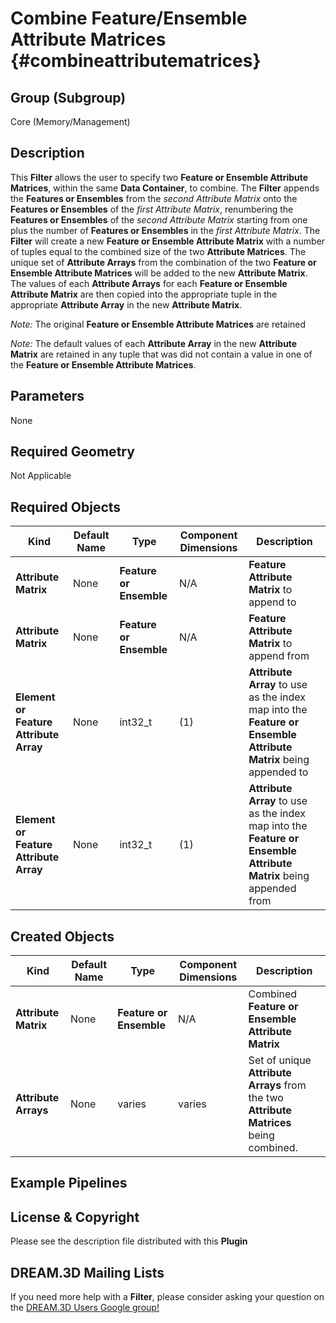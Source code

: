 Combine Feature/Ensemble Attribute Matrices {#combineattributematrices}
=============

## Group (Subgroup) ##

Core (Memory/Management)

## Description ##

This **Filter** allows the user to specify two **Feature or Ensemble Attribute Matrices**, within the same **Data Container**, to combine.  The **Filter** appends the **Features or Ensembles** from the *second Attribute Matrix* onto the **Features or Ensembles** of the *first Attribute Matrix*, renumbering the **Features or Ensembles** of the *second Attribute Matrix* starting from one plus the number of **Features or Ensembles** in the *first Attribute Matrix*.  The **Filter** will create a new **Feature or Ensemble Attribute Matrix** with a number of tuples equal to the combined size of the two **Attribute Matrices**.  The unique set of **Attribute Arrays** from the combination of the two **Feature or Ensemble Attribute Matrices** will be added to the new **Attribute Matrix**.  The values of each **Attribute Arrays** for each **Feature or Ensemble Attribute Matrix** are then copied into the appropriate tuple in the appropriate **Attribute Array** in the new **Attribute Matrix**.


*Note:* The original **Feature or Ensemble Attribute Matrices** are retained

*Note:* The default values of each **Attribute Array** in the new **Attribute Matrix** are retained in any tuple that was did not contain a value in one of the **Feature or Ensemble Attribute Matrices**. 

## Parameters ##

None

## Required Geometry ##

Not Applicable

## Required Objects ##

| Kind | Default Name | Type | Component Dimensions | Description |
|------|--------------|------|----------------------|-------------|
| **Attribute Matrix**  | None | **Feature or Ensemble** | N/A | **Feature Attribute Matrix** to append to |
| **Attribute Matrix**  | None | **Feature or Ensemble** | N/A | **Feature Attribute Matrix** to append from |
| **Element or Feature Attribute Array**  | None | int32_t | (1) | **Attribute Array** to use as the index map into the **Feature or Ensemble Attribute Matrix** being appended to |
| **Element or Feature Attribute Array**  | None | int32_t | (1) | **Attribute Array** to use as the index map into the **Feature or Ensemble Attribute Matrix** being appended from |

## Created Objects ##

| Kind | Default Name | Type | Component Dimensions | Description |
|------|--------------|------|----------------------|-------------|
| **Attribute Matrix**  | None | **Feature or Ensemble** | N/A | Combined **Feature or Ensemble Attribute Matrix** |
| **Attribute Arrays**  | None | varies | varies | Set of unique **Attribute Arrays** from the two **Attribute Matrices** being combined. |

## Example Pipelines ##



## License & Copyright ##

Please see the description file distributed with this **Plugin**

## DREAM.3D Mailing Lists ##

If you need more help with a **Filter**, please consider asking your question on the [DREAM.3D Users Google group!](https://groups.google.com/forum/?hl=en#!forum/dream3d-users)


